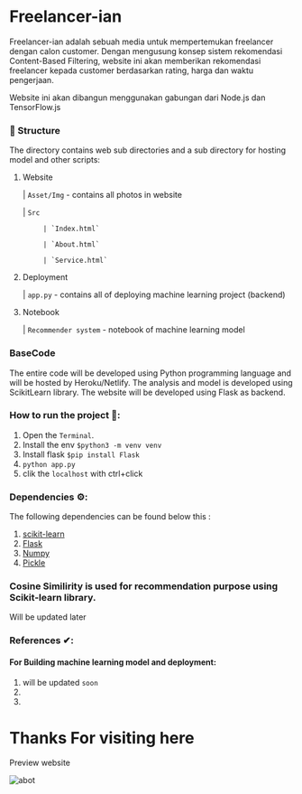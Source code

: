 # Freelancer-ian

Freelancer-ian adalah sebuah media untuk mempertemukan freelancer dengan calon customer. Dengan mengusung konsep sistem rekomendasi Content-Based Filtering, website ini akan memberikan rekomendasi freelancer kepada customer berdasarkan rating, harga dan waktu pengerjaan.

Website ini akan dibangun menggunakan gabungan dari Node.js dan TensorFlow.js 

### 📂 Structure

The directory contains web sub directories and a sub directory for hosting model and other scripts:

1. Website

      | `Asset/Img` - contains all photos in website

      | `Src` 
      
            | `Index.html`

            | `About.html`

            | `Service.html`
      
2. Deployment

      | `app.py` - contains all of deploying machine learning project (backend)
 
3. Notebook

      | `Recommender system` - notebook of machine learning model


      


### BaseCode
The entire code will be developed using Python programming language and will be hosted by Heroku/Netlify. The analysis and model is developed using ScikitLearn library. The website will be developed using Flask as backend. 


### How to run the project 🚀:

  1. Open the `Terminal`.
  2. Install the env `$python3 -m venv venv`
  3. Install flask `$pip install Flask`
  4. `python app.py`
  5. clik the `localhost` with ctrl+click


### Dependencies ⚙:

The following dependencies can be found below this :
  1. [scikit-learn](https://scikit-learn.org/)
  2. [Flask](https://palletsprojects.com/p/flask/)
  3. [Numpy](https://numpy.org/doc/stable/)
  4. [Pickle](https://docs.python.org/3/library/pickle.html)
  

### Cosine Similirity is used for recommendation purpose using Scikit-learn library.
Will be updated later

### References ✔:
#### For Building machine learning model and deployment:
1. will be updated `soon`
2. 
3. 


# Thanks For visiting here

Preview website

![abot](https://user-images.githubusercontent.com/73319544/202717254-221868f9-8020-466f-8f0d-a0d6dd7fc47c.png)
